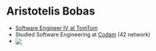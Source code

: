 # Aristotelis Bobas

- [Software Engineer IV at TomTom](https://github.com/AristotelispetrosBobas-TomTom)
- Studied Software Engineering at [Codam](https://www.codam.nl/en/about-codam) (42 network)
- <a href= "https://www.linkedin.com/in/aristotelis-bobas/"><img align=center src="https://img.shields.io/badge/linkedin-%230077B5.svg?&style=for-the-badge&logo=linkedin&logoColor=white" /></a>
